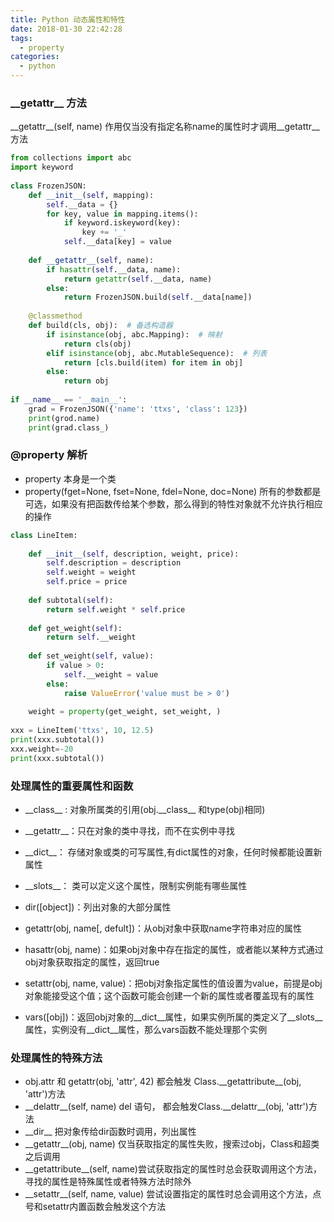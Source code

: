 ```yaml
---
title: Python 动态属性和特性
date: 2018-01-30 22:42:28
tags:
  - property
categories:
  - python
---
```


###  \_\_getattr\_\_ 方法

\_\_getattr\_\_(self, name) 作用仅当没有指定名称name的属性时才调用\_\_getattr\_\_方法
```python
from collections import abc
import keyword
 
class FrozenJSON:
    def __init__(self, mapping):
        self.__data = {}
        for key, value in mapping.items():
            if keyword.iskeyword(key):
                key += '_'
            self.__data[key] = value
 
    def __getattr__(self, name):
        if hasattr(self.__data, name):
            return getattr(self.__data, name)
        else:
            return FrozenJSON.build(self.__data[name])
 
    @classmethod
    def build(cls, obj):  # 备选构造器
        if isinstance(obj, abc.Mapping):  # 映射
            return cls(obj)
        elif isinstance(obj, abc.MutableSequence):  # 列表
            return [cls.build(item) for item in obj]
        else:
            return obj
 
if __name__ == '__main__':
    grad = FrozenJSON({'name': 'ttxs', 'class': 123})
    print(grod.name)
    print(grad.class_)
```

### @property 解析
- property 本身是一个类
- property(fget=None, fset=None, fdel=None, doc=None)
所有的参数都是可选，如果没有把函数传给某个参数，那么得到的特性对象就不允许执行相应的操作

```python
class LineItem:
 
    def __init__(self, description, weight, price):
        self.description = description
        self.weight = weight
        self.price = price
 
    def subtotal(self):
        return self.weight * self.price
 
    def get_weight(self):
        return self.__weight
 
    def set_weight(self, value):
        if value > 0:
            self.__weight = value
        else:
            raise ValueError('value must be > 0')
 
    weight = property(get_weight, set_weight, )
 
xxx = LineItem('ttxs', 10, 12.5)
print(xxx.subtotal())
xxx.weight=-20
print(xxx.subtotal())
```

### 处理属性的重要属性和函数
- \_\_class\_\_ : 对象所属类的引用(obj.\_\_class\_\_  和type(obj)相同)

- \_\_getattr\_\_：只在对象的类中寻找，而不在实例中寻找
- \_\_dict\_\_： 存储对象或类的可写属性,有dict属性的对象，任何时候都能设置新属性
- \_\_slots\_\_： 类可以定义这个属性，限制实例能有哪些属性
- dir([object])：列出对象的大部分属性
- getattr(obj, name[, defult])：从obj对象中获取name字符串对应的属性
- hasattr(obj, name)：如果obj对象中存在指定的属性，或者能以某种方式通过obj对象获取指定的属性，返回true
- setattr(obj, name, value)：把obj对象指定属性的值设置为value，前提是obj对象能接受这个值；这个函数可能会创建一个新的属性或者覆盖现有的属性
- vars([obj])：返回obj对象的\_\_dict\_\_属性，如果实例所属的类定义了\_\_slots\_\_属性，实例没有\_\_dict\_\_属性，那么vars函数不能处理那个实例

### 处理属性的特殊方法
- obj.attr 和 getattr(obj, 'attr', 42) 都会触发 Class.\_\_getattribute\_\_(obj, 'attr')方法
- \_\_delattr\_\_(self, name) del 语句， 都会触发Class.\_\_delattr\_\_(obj, 'attr')方法
- \_\_dir\_\_ 把对象传给dir函数时调用，列出属性
- \_\_getattr\_\_(obj, name) 仅当获取指定的属性失败，搜索过obj，Class和超类之后调用
- \_\_getattribute\_\_(self, name)尝试获取指定的属性时总会获取调用这个方法，寻找的属性是特殊属性或者特殊方法时除外
- \_\_setattr\_\_(self, name, value) 尝试设置指定的属性时总会调用这个方法，点号和setattr内置函数会触发这个方法
